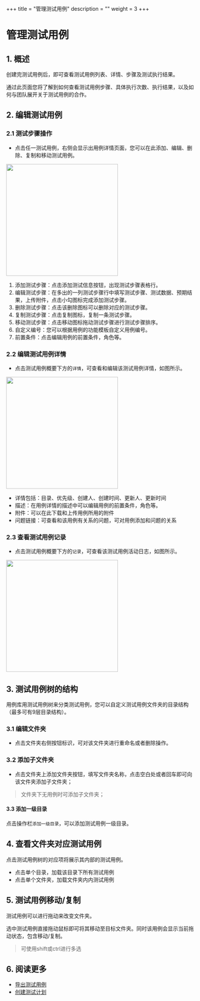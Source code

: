 +++
title = "管理测试用例"
description = ""
weight = 3
+++
# 管理测试用例

## 1. 概述

创建完测试用例后，即可查看测试用例列表、详情、步骤及测试执行结果。

通过此页面您将了解到如何查看测试用例步骤、具体执行次数、执行结果，以及如何与团队展开关于测试用例的合作。

## 2. 编辑测试用例

### 2.1 测试步骤操作

- 点击任一测试用例，右侧会显示出用例详情页面，您可以在此添加、编辑、删除、复制和移动测试用例。

<img src="https://file.open.hand-china.com/hsop-doc/doc_classify/0/6c29809188964101bee99bde7e935af2@image.png" alt="" width="300" height="auto" />

1. 添加测试步骤：点击添加测试信息按钮，出现测试步骤表格行。
2. 编辑测试步骤：在多出的一列测试步骤行中填写测试步骤、测试数据、预期结果，上传附件，点击小勾图标完成添加测试步骤。
3. 删除测试步骤：点击该删除图标可以删除对应的测试步骤。
4. 复制测试步骤：点击复制图标，复制一条测试步骤。
5. 移动测试步骤：点击移动图标拖动测试步骤进行测试步骤排序。
6. 自定义编号：您可以根据用例的功能模板自定义用例编号。
7. 前置条件：点击编辑用例的前置条件，角色等。

### 2.2 编辑测试用例详情

- 点击测试用例概要下方的`详情`，可查看和编辑该测试用例详情，如图所示。


<img src="https://file.open.hand-china.com/hsop-doc/doc_classify/0/a4038e3642eb4eec87e36113d8669675@image.png" alt="" width="300" height="auto" />


- 详情包括：目录、优先级、创建人、创建时间、更新人、更新时间
- 描述：在用例详情的描述中可以编辑用例的前置条件，角色等。
- 附件：可以在此下载和上传用例所用的附件
- 问题链接：可查看和该用例有关系的问题，可对用例添加和问题的关系


### 2.3 查看测试用例记录

- 点击测试用例概要下方的`记录`，可查看该测试用例活动日志，如图所示。

<img src="http://file.open.hand-china.com/hsop-doc/doc_classify/0/7556daa22bf8461ab565d99f8e7c0e2a/image.png" alt="" width="300" height="auto" >

## 3. 测试用例树的结构

用例库用测试用例树来分类测试用例，您可以自定义测试用例文件夹的目录结构（最多可有9层目录结构）。

### 3.1 编辑文件夹

- 点击文件夹右侧<img src="http://file.open.hand-china.com/hsop-doc/doc_classify/0/9237c1d9a9d840299f3c518e2d06c1bf/image.png" alt="" width="auto" height="auto" >按钮标识，可对该文件夹进行重命名或者删除操作。

### 3.2 添加子文件夹

- 点击文件夹上添加文件夹按钮，填写文件夹名称，点击空白处或者回车即可向该文件夹添加子文件夹；

<blockquote class="note">
         文件夹下无用例时可添加子文件夹；
      </blockquote>

#### 3.3 添加一级目录

点击操作栏`添加一级目录`，可以添加测试用例一级目录。

## 4. 查看文件夹对应测试用例

点击测试用例树的对应项将展示其内部的测试用例。

- 点击单个目录，加载该目录下所有测试用例
- 点击单个文件夹，加载文件夹内内测试用例

## 5. 测试用例移动/复制

测试用例可以进行拖动来改变文件夹。

选中测试用例直接拖动鼠标即可将其移动至目标文件夹。同时该用例会显示当前拖动状态，包含移动/复制。

> 可使用shift或ctrl进行多选

## 6. 阅读更多

- [导出测试用例](../import)
- [创建测试计划](../create)